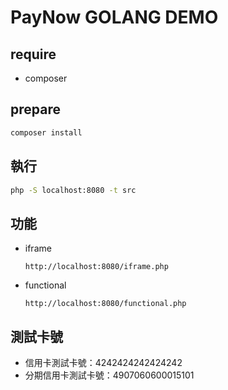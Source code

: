 # PayNow GOLANG DEMO

## require

- composer


## prepare

```bash
composer install
```

## 執行

```bash
php -S localhost:8080 -t src
```

## 功能

- iframe

   `http://localhost:8080/iframe.php`

- functional

    `http://localhost:8080/functional.php`

## 測試卡號

- 信用卡測試卡號：4242424242424242
- 分期信用卡測試卡號：4907060600015101
